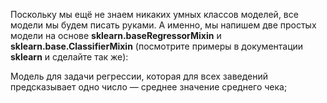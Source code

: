 Поскольку мы ещё не знаем никаких умных классов моделей, все модели мы будем писать руками. А именно, мы напишем две простых модели на основе **sklearn.baseRegressorMixin** и **sklearn.base.ClassifierMixin** (посмотрите примеры в документации **sklearn** и сделайте так же):

Модель для задачи регрессии, которая для всех заведений предсказывает одно число — среднее значение среднего чека;

